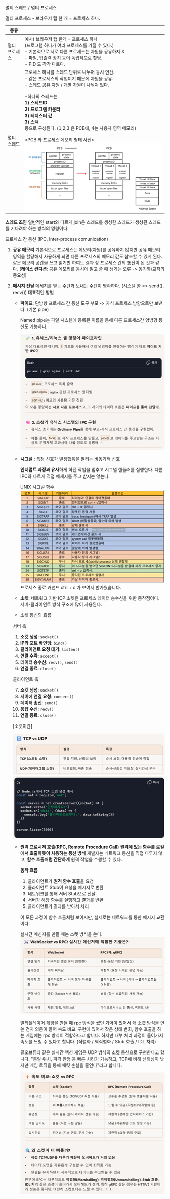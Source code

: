 멀티 스레드 / 멀티 프로세스

멀티 프로세스 - 브라우저 탭 한 개 = 프로세스 하나.

| 종류      |                                                                                                                                                                                                                                                                                                        |
| ------- | ------------------------------------------------------------------------------------------------------------------------------------------------------------------------------------------------------------------------------------------------------------------------------------------------------ |
| 멀티 프로세스 | 예시) 브라우저 탭 한개 = 프로세스 하나<br>(프로그램 하나가 여러 프로세스를 가질 수 있다.)<br>- 기본적으로 서로 다른 프로세스는 자원을 공유하지 X<br>- 파일, 입출력 장치 등이 독립적으로 할당.<br>- PID 도 각각 다르다.                                                                                                                                                              |
| 멀티 스레드  | 프로세스 하나를 스레드 단위로 나누어 동시 연산.<br> - 같은 프로세스의 작업이기 때문에 자원을 공유.<br> - 스레드 공유 자원 / 개별 자원이 나눠져 있다.<br><br>-하나의 스레드는 <br> **1) 스레드ID**<br> **2) 프로그램 카운터**<br> **3) 레지스터 값**<br> **3) 스택** <br> 등으로 구성된다. (1,2,3 은 PCB에, 4는 사용자 영역 메모리)<br><br><PCB 와 프로세스 메모리 형태 사진><br>![alt text](<../사진/Pasted image 20250916182439.png>) |

**스레드 조인** 
일반적인 start와 다르게 join은 스레드를 생성한 스레드가 생성된 스레드를 기다려야 하는 방식의 명령어다.

프로세스 간 통신 (IPC, Inter-process comunication)

1. **공유 메모리**
   기본적으로 프로세스는 메모리(자원)를 공유하지 않지만 공유 메모리 영역을 할당해서 사용하게 되면 다른 프로세스의 메모리 값도 참조할 수 있게 된다.  같은 메모리 공간을 쓰고 읽기만 하여도 결과 상 프로세스 간의 통신이 된 것과 같다.
   (**레이스 컨디션**: 공유 메모리를 동시에 읽고 쓸 때 생기는 오류 -> 동기화/교착의 중요성)
2. **메시지 전달**
   메세지를 받는 수단과 보내는 수단이 명확하다.
   (시스템 콜 => send(), recv())
   대표적인 방법 
	- **파이프**: 단방향 프로세스 간 통신 도구
	  부모 -> 자식 프로세스 방향으로만 보낸다. (기본 pipe)
	  
	  Named pipe는 파일 시스템에 등록된 이름을 통해 다른 프로세스간 양방향 통신도 가능하다.
	  
	  ![alt text](<../사진/Pasted image 20250916210030.png>)
	
	- **시그널** : 특정 신호가 발생했음을 알리는 비동기적 신호
	  
	  **인터럽트 과정과 유사**하게 하던 작업을 멈추고 시그널 핸들러를 실행한다.
	  다른 IPC와 다르게 직접 메세지를 주고 받지는 않는다.
	  
	  UNIX 시그널 함수![alt text](<../사진/Pasted image 20250916202018.png>)
	  프로세스 종료 커맨드 ctrl + c 가 보여서 반가웠습니다.
	  
	- **소켓**: 
	  네트워크 기반 ICP
	  소켓은 프로세스 데이터 송수신을 위한 종착점이다.
	  서버-클라이언트 방식 구조에 많이 사용된다.
	- 소켓 통신의 흐름

	서버 측
	
	1. **소켓 생성**: `socket()`
	2. **IP와 포트 바인딩**: `bind()`
	3. **클라이언트 요청 대기**: `listen()`
	4. **연결 수락**: `accept()`
	5. **데이터 송수신**: `recv()`, `send()`
	6. **연결 종료**: `close()`
	
	클라이언트 측
	
	7. **소켓 생성**: `socket()`
	8. **서버에 연결 요청**: `connect()`
	9. **데이터 송신**: `send()`
	10. **응답 수신**: `recv()`
	11. **연결 종료**: `close()`
	   
	[소켓이란]
	   
	  ![alt text](<../사진/Pasted image 20250916202243.png>)
	  ![alt text](<../사진/Pasted image 20250916203223.png>)
	  
	  
	- **원격 프로시저 호출(RPC, Remote Procedure Call)**
	  **원격에 있는 함수를 로컬에서 호출하듯이 사용하는 통신 방식**
	  개발자는 네트워크 통신을 직접 다루지 않고, **함수 호출처럼 간단하게** 원격 작업을 수행할 수 있다.
	  
	  **동작 흐름**
	
		1. 클라이언트가 **원격 함수 호출**을 요청
		2. 클라이언트 Stub이 요청을 메시지로 변환
		3. 네트워크를 통해 서버 Stub으로 전달
		4. 서버가 해당 함수를 실행하고 결과를 반환
		5. 클라이언트가 결과를 받아서 처리
		   
		이 모든 과정이 함수 호출처럼 보이지만, 실제로는 네트워크를 통한 메시지 교환이다.
		
		실시간 메신저를 만들 때는 소켓 방식을 쓴다.
		![alt text](<../사진/Pasted image 20250916204710.png>)
		
		멀티플레이어 게임을 만들 때 rpc 방식을 썼던 기억이 있어서
		왜 소켓 방식을 안 쓴 건지 의문이 들어 속도 비교.
		구현에 있어서 잦은 상태 변화, 함수 호출을 하는 게임에는 rpc 방식이 적합하다고 합니다.
		하지만 내부 처리 과정이 들어가서 속도를 느릴 수 있다고 합니다.
		(직렬화 / 역직렬화 / Stub 호출 / IDL 처리)
		
		콜오브듀티 같은 실시간 액션 게임은 UDP 방식의 소켓 통신으로 구현한다고 합니다.
		"총알 위치, 피격 판정 등 빠른 처리가 가능하고, TCP에 비해 신뢰성이 낮지만 게임 로직을 통해 패킷 손실을 줄인다"라고 합니다.
		
		![alt text](<../사진/Pasted image 20250916205045.png>)
   
